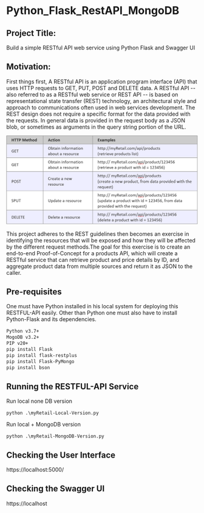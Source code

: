 # Python_Flask_RestAPI_MongoDB

## Project Title: 
Build a simple RESTful API web service using Python Flask and Swagger UI 

## Motivation: 
First things first, A RESTful API is an application program interface (API) that uses HTTP requests to GET, PUT, POST and DELETE data. A RESTful API -- also referred to as a RESTful web service or REST API -- is based on representational state transfer (REST) technology, an architectural style and approach to communications often used in web services development. The REST design does not require a specific format for the data provided with the requests. In general data is provided in the request body as a JSON blob, or sometimes as arguments in the query string portion of the URL.

![](/images/REST.png)

This project adheres to the REST guidelines then becomes an exercise in identifying the resources that will be exposed and how they will be affected by the different request methods.The goal for this exercise is to create an end-to-end Proof-of-Concept for a products API, which will create a RESTful service that can retrieve product and price details by ID, and aggregate product data from multiple sources and return it as JSON to the caller. 

## Pre-requisites

One must have Python installed in his local system for deploying this RESTFUL-API easily. Other than Python one must also have to install Python-Flask and its dependencies.

```
Python v3.7+ 
MogoDB v3.2+
PIP v20+
pip install Flask 
pip install flask-restplus
pip install Flask-PyMongo
pip install bson
```

## Running the RESTFUL-API Service

Run local none DB version
```
python .\myRetail-Local-Version.py
```
Run local + MongoDB version
```
python .\myRetail-MongoDB-Version.py
```

## Checking the User Interface

https://localhost:5000/

## Checking the Swagger UI 

https://localhost
